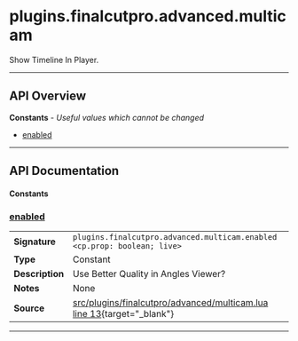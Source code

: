 # plugins.finalcutpro.advanced.multicam

Show Timeline In Player.

---

## API Overview
**Constants** - _Useful values which cannot be changed_
 * [enabled](#enabled)


---

## API Documentation

#### Constants


### [enabled](#enabled)

|                                             |                                                                                     |
| --------------------------------------------|-------------------------------------------------------------------------------------|
| **Signature**                               | `plugins.finalcutpro.advanced.multicam.enabled <cp.prop: boolean; live>`                                                                    |
| **Type**                                    | Constant                                                                     |
| **Description**                             | Use Better Quality in Angles Viewer?                                                                     |
| **Notes**                                   | None |
| **Source**                                  | [src/plugins/finalcutpro/advanced/multicam.lua line 13](https://github.com/CommandPost/CommandPost/blob/develop/src/plugins/finalcutpro/advanced/multicam.lua#L13){target="_blank"} |

---

